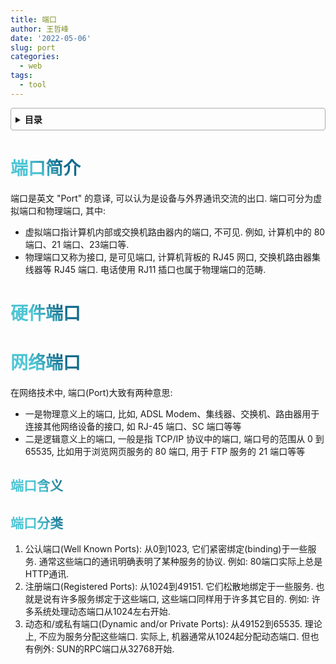 ```yaml
---
title: 端口
author: 王哲峰
date: '2022-05-06'
slug: port
categories:
  - web
tags:
  - tool
---
```


<style>
h1 {
  background-color: #2B90B6;
  background-image: linear-gradient(45deg, #4EC5D4 10%, #146b8c 20%);
  background-size: 100%;
  -webkit-background-clip: text;
  -moz-background-clip: text;
  -webkit-text-fill-color: transparent;
  -moz-text-fill-color: transparent;
}
h2 {
  background-color: #2B90B6;
  background-image: linear-gradient(45deg, #4EC5D4 10%, #146b8c 20%);
  background-size: 100%;
  -webkit-background-clip: text;
  -moz-background-clip: text;
  -webkit-text-fill-color: transparent;
  -moz-text-fill-color: transparent;
}

details {
    border: 1px solid #aaa;
    border-radius: 4px;
    padding: .5em .5em 0;
}

summary {
    font-weight: bold;
    margin: -.5em -.5em 0;
    padding: .5em;
}

details[open] {
    padding: .5em;
}

details[open] summary {
    border-bottom: 1px solid #aaa;
    margin-bottom: .5em;
}
</style>


<details><summary>目录</summary><p>

- [端口简介](#端口简介)
- [硬件端口](#硬件端口)
- [网络端口](#网络端口)
  - [端口含义](#端口含义)
  - [端口分类](#端口分类)
</p></details><p></p>




# 端口简介

端口是英文 "Port" 的意译, 可以认为是设备与外界通讯交流的出口. 
端口可分为虚拟端口和物理端口, 其中: 

- 虚拟端口指计算机内部或交换机路由器内的端口, 不可见. 例如, 
  计算机中的 80 端口、21 端口、23端口等.
- 物理端口又称为接口, 是可见端口, 计算机背板的 RJ45 网口, 
  交换机路由器集线器等 RJ45 端口. 电话使用 RJ11 插口也属于物理端口的范畴.


# 硬件端口



# 网络端口

在网络技术中, 端口(Port)大致有两种意思: 

- 一是物理意义上的端口, 比如, ADSL Modem、集线器、交换机、路由器用于连接其他网络设备的接口, 
  如 RJ-45 端口、SC 端口等等
- 二是逻辑意义上的端口, 一般是指 TCP/IP 协议中的端口, 端口号的范围从 0 到 65535, 
  比如用于浏览网页服务的 80 端口, 用于 FTP 服务的 21 端口等等

## 端口含义



## 端口分类

1. 公认端口(Well Known Ports): 从0到1023, 它们紧密绑定(binding)于一些服务. 通常这些端口的通讯明确表明了某种服务的协议. 例如: 80端口实际上总是HTTP通讯. 
2. 注册端口(Registered Ports): 从1024到49151. 它们松散地绑定于一些服务. 也就是说有许多服务绑定于这些端口, 这些端口同样用于许多其它目的. 例如: 许多系统处理动态端口从1024左右开始. 
3. 动态和/或私有端口(Dynamic and/or Private Ports): 从49152到65535. 理论上, 不应为服务分配这些端口. 实际上, 机器通常从1024起分配动态端口. 但也有例外: SUN的RPC端口从32768开始. 